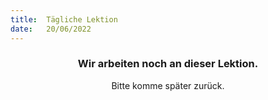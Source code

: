 ```yaml
---
title:  Tägliche Lektion
date:   20/06/2022
---
```


### <center>Wir arbeiten noch an dieser Lektion.</center>
<center>Bitte komme später zurück.</center>